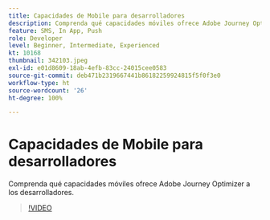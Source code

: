 ```yaml
---
title: Capacidades de Mobile para desarrolladores
description: Comprenda qué capacidades móviles ofrece Adobe Journey Optimizer a los desarrolladores.
feature: SMS, In App, Push
role: Developer
level: Beginner, Intermediate, Experienced
kt: 10168
thumbnail: 342103.jpeg
exl-id: e01d8609-18ab-4efb-83cc-24015cee0583
source-git-commit: deb471b2319667441b86182259924815f5f0f3e0
workflow-type: ht
source-wordcount: '26'
ht-degree: 100%

---
```


# Capacidades de Mobile para desarrolladores

Comprenda qué capacidades móviles ofrece Adobe Journey Optimizer a los desarrolladores.

>[!VIDEO](https://video.tv.adobe.com/v/342103?quality=12&learn=on)
